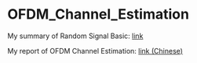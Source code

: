 # OFDM_Channel_Estimation

My summary of Random Signal Basic: [link](https://www.michaelxiu.com/2019/04/14/Random-Signal-Analysis/#more)


My report of OFDM Channel Estimation: [link (Chinese)](https://drive.google.com/file/d/1Y4l3J0-POtZfPgwYOghx8KbiMpmwmkCx/view?usp=sharing)
